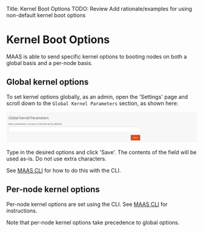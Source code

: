 Title: Kernel Boot Options
TODO: Review
      Add rationale/examples for using non-default kernel boot options


# Kernel Boot Options

MAAS is able to send specific kernel options to booting nodes on both a global
basis and a per-node basis.


## Global kernel options

To set kernel options globally, as an admin, open the 'Settings' page and
scroll down to the `Global Kernel Parameters` section, as shown here:

![image](../media/installconfig-kernel-boot-options__2.1_global_kernel_options.png)

Type in the desired options and click 'Save'. The contents of the field will be
used as-is. Do not use extra characters.

See [MAAS CLI](manage-cli-advanced.md#set-the-default-kernel-boot-options)
for how to do this with the CLI.


## Per-node kernel options

Per-node kernel options are set using the CLI. See
[MAAS CLI](manage-cli-advanced.md#specify-kernel-boot-options-for-a-machine) for
instructions.

Note that per-node kernel options take precedence to global options.
